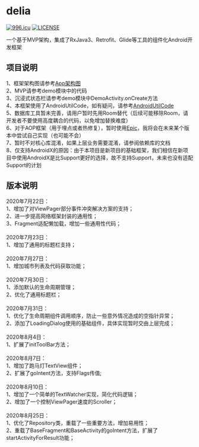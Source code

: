 # delia
[![996.icu](https://img.shields.io/badge/link-996.icu-red.svg)](https://996.icu)
[![LICENSE](https://img.shields.io/badge/license-Anti%20996-blue.svg)](https://github.com/996icu/996.ICU/blob/master/LICENSE)<br>

一个基于MVP架构，集成了RxJava3、Retrofit、Glide等工具的组件化Android开发框架

## 项目说明
1、框架架构图请参考[App架构图](App架构图.png)<br>
2、MVP请参考demo模块中的代码<br>
3、沉浸式状态栏请参考demo模块中DemoActivity.onCreate方法<br>
4、本框架使用了AndroidUtilCode，如有疑问，请参考[AndroidUtilCode](https://github.com/Blankj/AndroidUtilCode/blob/master/lib/utilcode/README-CN.md)<br>
5、数据库工具暂未完善，请用户暂时先用Room替代（后续可能移除Room，请开发者不要使用高度耦合的代码，以免增加替换难度）<br>
6、对于AOP框架（用于埋点或者热修复），暂时使用[Epic](https://github.com/tiann/epic.git)，我将会在未来某个版本中尝试自己实现（也可能不会）<br>
7、暂时不对核心库混淆，如果上层业务需要混淆，请参阅依赖库的文档<br>
8、仅支持AndroidX的原因：由于本项目是新项目的基础框架，我们相信在新项目中使用AndroidX是比Support更好的选择，故不支持Support，未来也没有适配Support的计划<br>

## 版本说明
2020年7月22日：<br>
1、增加了对ViewPager部分事件冲突解决方案的支持；<br>
2、进一步提高网络框架封装的通用性；<br>
3、Fragment适配懒加载，增加一些通用性代码；<br>
<br>
2020年7月23日：<br>
1、增加了通用的标题栏支持；<br>
<br>
2020年7月27日：<br>
1、增加城市列表及代码获取功能；<br>
<br>
2020年7月30日：<br>
1、添加默认的生命周期管理；<br>
2、优化了通用标题栏；<br>
<br>
2020年7月31日：<br>
1、优化了生命周期组件调用顺序，防止一些意外情况造成的空指针异常；<br>
2、添加了LoadingDialog使用的基础组件，具体实现暂时交由上层完成；<br>
<br>
2020年8月4日：<br>
1、扩展了initToolBar方法；<br>
<br>
2020年8月7日：<br>
1、增加了跑马灯TextView组件；<br>
2、扩展了goIntent方法，支持Flags传值;<br>
<br>
2020年8月10日：<br>
1、增加了一个简单的TextWatcher实现，简化代码逻辑；<br>
2、增加了一个控制ViewPager速度的Scroller；<br>
<br>
2020年8月25日：<br>
1、优化了Repository类，重载了一些重要方法，增加易用性；<br>
2、重载了BaseFragment和BaseActivity的goIntent方法，扩展了startActivityForResult功能；<br>
